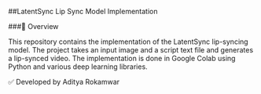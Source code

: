 ##LatentSync Lip Sync Model Implementation

###📌 Overview

This repository contains the implementation of the LatentSync lip-syncing model. The project takes an input image and a script text file and generates a lip-synced video. The implementation is done in Google Colab using Python and various deep learning libraries.

✅ Developed by Aditya Rokamwar
